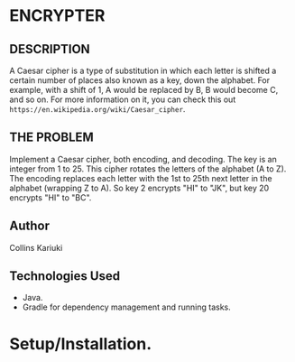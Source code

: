 #                                                   ENCRYPTER

## DESCRIPTION

A Caesar cipher is a type of substitution in which each letter is shifted a certain number of places also known as a key, down the alphabet.  For example, with a shift of 1, A would be replaced by B, B would become C, and so on. For more information on it, you can check this out ```https://en.wikipedia.org/wiki/Caesar_cipher```.

## THE PROBLEM

Implement a Caesar cipher, both encoding, and decoding. The key is an integer from 1 to 25. This cipher rotates the letters of the alphabet (A to Z). The encoding replaces each letter with the 1st to 25th next letter in the alphabet (wrapping Z to A). So key 2 encrypts "HI" to "JK", but key 20 encrypts "HI" to "BC".

## Author

Collins Kariuki

## Technologies Used

- Java.
- Gradle for dependency management and running tasks.

# Setup/Installation.

